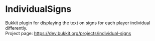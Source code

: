 # IndividualSigns
Bukkit plugin for displaying the text on signs for each player individual differently.  
Project page: https://dev.bukkit.org/projects/individual-signs
